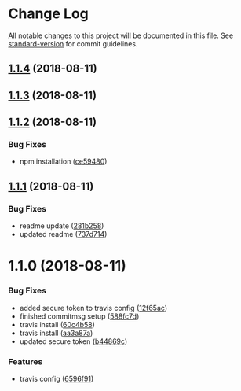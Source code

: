 # Change Log

All notable changes to this project will be documented in this file. See [standard-version](https://github.com/conventional-changelog/standard-version) for commit guidelines.

<a name="1.1.4"></a>
## [1.1.4](https://github.com/basics/blueprint-npm-module/compare/v1.1.3...v1.1.4) (2018-08-11)



<a name="1.1.3"></a>
## [1.1.3](https://github.com/basics/blueprint-npm-module/compare/v1.1.2...v1.1.3) (2018-08-11)



<a name="1.1.2"></a>
## [1.1.2](https://github.com/basics/blueprint-npm-module/compare/v1.1.1...v1.1.2) (2018-08-11)


### Bug Fixes

* npm installation ([ce59480](https://github.com/basics/blueprint-npm-module/commit/ce59480))



<a name="1.1.1"></a>
## [1.1.1](https://github.com/basics/blueprint-npm-module/compare/v1.1.0...v1.1.1) (2018-08-11)


### Bug Fixes

* readme update ([281b258](https://github.com/basics/blueprint-npm-module/commit/281b258))
* updated readme ([737d714](https://github.com/basics/blueprint-npm-module/commit/737d714))



<a name="1.1.0"></a>
# 1.1.0 (2018-08-11)


### Bug Fixes

* added secure token to travis config ([12f65ac](https://github.com/basics/blueprint-npm-module/commit/12f65ac))
* finished commitmsg setup ([588fc7d](https://github.com/basics/blueprint-npm-module/commit/588fc7d))
* travis install ([60c4b58](https://github.com/basics/blueprint-npm-module/commit/60c4b58))
* travis install ([aa3a87a](https://github.com/basics/blueprint-npm-module/commit/aa3a87a))
* updated secure token ([b44869c](https://github.com/basics/blueprint-npm-module/commit/b44869c))


### Features

* travis config ([6596f91](https://github.com/basics/blueprint-npm-module/commit/6596f91))
